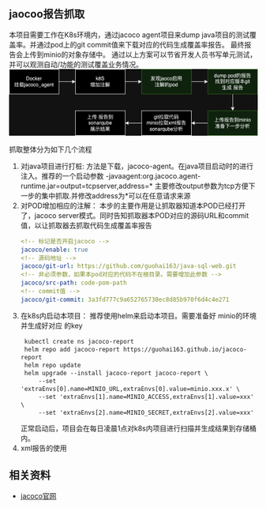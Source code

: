 ## jaocoo报告抓取

本项目需要工作在K8s环境内，通过jacoco agent项目来dump java项目的测试覆盖率。并通过pod上的git commit值来下载对应的代码生成覆盖率报告。
最终报告会上传到minio的对象存储中。
通过以上方案可以节省开发人员书写单元测试，并可以观测自动/功能的测试覆盖业务情况。
![jacoco-f](./docs/jacoco-wf.png)

抓取整体分为如下几个流程

1. 对java项目进行打桩:
    方法是下载，jacoco-agent。在java项目启动时的进行注入。推荐的一个启动参数 -javaagent:org.jacoco.agent-runtime.jar=output=tcpserver,address=* 主要修改output参数为tcp方便下一步的集中抓取.并修改address为*可以在任意请求来源
2. 对POD增加相应的注解：
    本步的主要作用是让抓取器知道本POD已经打开了，jacoco server模式。同时告知抓取器本POD对应的源码URL和commit值，以让抓取器去抓取代码生成覆盖率报告
    ~~~ yaml
    <!-- 标记是否开启jacoco -->
    jacoco/enable: true
    <!-- 源码地址 -->
    jacoco/git-url: https://github.com/guohai163/java-sql-web.git
    <!-- 非必须参数，如果本pod对应的代码不在根目录。需要增加此参数 -->
    jacoco/src-path: code-pom-path
    <!-- commit值 -->
    jacoco/git-commit: 3a3fd777c9a652765730ec8d85b970f6d4c4e271
    ~~~
3. 在k8s内启动本项目：
   推荐使用helm来启动本项目。需要准备好 minio的环境并生成好对应 的key
   ~~~ shell
    kubectl create ns jacoco-report
    helm repo add jacoco-report https://guohai163.github.io/jacoco-report 
    helm repo update
    helm upgrade --install jacoco-report jacoco-report \
        --set 'extraEnvs[0].name=MINIO_URL,extraEnvs[0].value=minio.xxx.x' \
        --set 'extraEnvs[1].name=MINIO_ACCESS,extraEnvs[1].value=xxx' \
        --set 'extraEnvs[2].name=MINIO_SECRET,extraEnvs[2].value=xxx'
   ~~~
   正常启动后，项目会在每日凌晨1点对k8s内项目进行扫描并生成结果到存储桶内。
4. xml报告的使用


## 相关资料

* [jacoco官网](https://www.jacoco.org/)